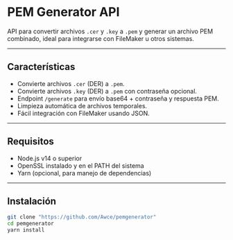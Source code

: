 # PEM Generator API

API para convertir archivos `.cer` y `.key` a `.pem` y generar un archivo PEM combinado, ideal para integrarse con FileMaker u otros sistemas.

---

## Características

- Convierte archivos `.cer` (DER) a `.pem`.
- Convierte archivos `.key` (DER) a `.pem` con contraseña opcional.
- Endpoint `/generate` para envío base64 + contraseña y respuesta PEM.
- Limpieza automática de archivos temporales.
- Fácil integración con FileMaker usando JSON.

---

## Requisitos

- Node.js v14 o superior
- OpenSSL instalado y en el PATH del sistema
- Yarn (opcional, para manejo de dependencias)

---

## Instalación

```bash
git clone "https://github.com/Awce/pemgenerator"
cd pemgenerator
yarn install
